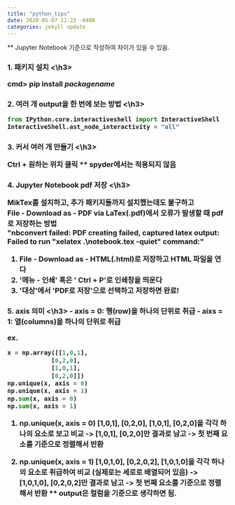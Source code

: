 ```yaml
---
title: "python_tips"
date: 2020-05-07 11:23 -0400
categories: jekyll update
---
```


** Jupyter Notebook 기준으로 작성하여 차이가 있을 수 있음.

<p>
<h3> 1. 패키지 설치 <\h3>

cmd> pip install _packagename_

</p>
<p>
<h3> 2. 여러 개 output을 한 번에 보는 방법 <\h3>

```python
from IPython.core.interactiveshell import InteractiveShell
InteractiveShell.ast_node_interactivity = "all"
```
</p>
<p>
<h3> 3. 커서 여러 개 만들기 <\h3>

Ctrl + 원하는 위치 클릭
** spyder에서는 적용되지 않음
</p>
<p>
<h3> 4. Jupyter Notebook pdf 저장 <\h3>

MikTex를 설치하고, 추가 패키지들까지 설치했는데도 불구하고 <br>
File - Download as - PDF via LaTex(.pdf)에서 오류가 발생할 때 pdf로 저장하는 방법 <br>
"nbconvert failed: PDF creating failed, captured latex output: <br>
 Failed to run "xelatex .\notebook.tex -quiet" command:" <br>

 1) File - Download as - HTML(.html)로 저장하고 HTML 파일을 연다
 2) '메뉴 - 인쇄' 혹은 ' Ctrl + P'로 인쇄창을 띄운다
 3) '대상'에서 'PDF로 저장'으로 선택하고 저장하면 완료!
</p>
<p>
<h3> 5. axis 의미 <\h3>
- axis = 0: 행(row)을 하나의 단위로 취급
- aixs = 1: 열(columns)을 하나의 단위로 취급

ex.
``` python
x = np.array([[1,0,1],
            [0,2,0],
            [1,0,1],
            [0,2,0]])
np.unique(x, axis = 0)
np.unique(x, axis = 1)
np.sum(x, axis = 0)
np.sum(x, axis = 1)
```

1) np.unique(x, axis = 0)
[1,0,1], [0,2,0], [1,0,1], [0,2,0]을 각각 하나의 요소로 보고 비교 
-> [1,0,1], [0,2,0]만 결과로 남고 
-> 첫 번째 요소를 기준으로 정렬해서 반환 

2) np.unique(x, axis = 1)
[1,0,1,0], [0,2,0,2], [1,0,1,0]을 각각 하나의 요소로 취급하여 비교 
(실제로는 세로로 배열되어 있음) 
-> [1,0,1,0], [0,2,0,2]만 결과로 남고 
-> 첫 번째 요소를 기준으로 정렬해서 반환 
** output은 컬럼을 기준으로 생각하면 됨. 
</p>
